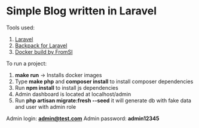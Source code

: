 # Simple Blog written in Laravel

Tools used:

1. [Laravel](https://laravel.com/)
2. [Backpack for Laravel](backpackforlaravel.com)
3. [Docker build by FromSI](https://github.com/btn441/docker-npmc)

To run a project:

1. **make run** -> Installs docker images
2. Type **make php** and **composer install** to install composer dependencies
3. Run **npm install** to install js dependencies
4. Admin dashboard is located at localhost/admin
5. Run **php artisan migrate:fresh --seed** it will generate db with fake data and user with admin role

Admin login: **admin@test.com**
Admin password: **admin12345**
